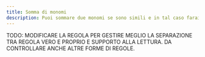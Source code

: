 ```yaml
---
title: Somma di monomi
description: Puoi sommare due monomi se sono simili e in tal caso farai la somma dei coefficienti numerici (i numeri davanti alle lettere) senza modificare la parte letterale
---
```


TODO: MODIFICARE LA REGOLA PER GESTIRE MEGLIO LA SEPARAZIONE TRA REGOLA VERO E PROPRIO E SUPPORTO ALLA LETTURA. DA CONTROLLARE ANCHE ALTRE FORME DI REGOLE.